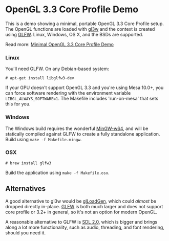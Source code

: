 # OpenGL 3.3 Core Profile Demo

This is a demo showing a minimal, portable OpenGL 3.3 Core Profile
setup. The OpenGL functions are loaded with [gl3w][gl3w] and the
context is created using [GLFW][glfw]. Linux, Windows, OS X, and the
BSDs are supported.

Read more: [Minimal OpenGL 3.3 Core Profile Demo][more]

### Linux

You'll need GLFW. On any Debian-based system:

    # apt-get install libglfw3-dev

If your GPU doesn't support OpenGL 3.3 and you're using Mesa 10.0+,
you can force software rendering with the environment variable
`LIBGL_ALWAYS_SOFTWARE=1`.
The Makefile includes 'run-on-mesa' that sets this for you.


### Windows

The Windows build requires the wonderful [MinGW-w64][mingw], and will
be statically compiled against GLFW to create a fully standalone
application. Build using `make -f Makefile.mingw`.

### OSX

    # brew install glfw3

Build the application using `make -f Makefile.osx`.

## Alternatives

A good alternative to gl3w would be [glLoadGen][glloadgen], which
could *almost* be dropped directly in-place. [GLEW][glew] is both much
larger and does not support core profile or 3.2+ in general, so it's
not an option for modern OpenGL.

A reasonable alternative to GLFW is [SDL 2.0][sdl], which is bigger
and brings along a lot more functionality, such as audio, threading,
and font rendering, should you need it.


[gl3w]: https://github.com/skaslev/gl3w
[mingw]: http://mingw-w64.sourceforge.net/
[glloadgen]: https://bitbucket.org/alfonse/glloadgen/wiki/Home
[glew]: http://glew.sourceforge.net/
[glfw]: http://www.glfw.org/
[sdl]: https://www.libsdl.org/
[more]: http://nullprogram.com/blog/2015/06/06/
